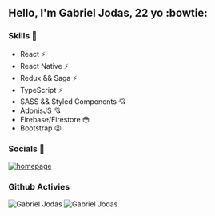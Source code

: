 ## Hello, I'm Gabriel Jodas, 22 yo :bowtie:


### Skills  :loudspeaker:
- React :zap:
- React Native :zap:
- Redux && Saga :zap:
- TypeScript :zap:
- SASS && Styled Components :cupid:
- AdonisJS :cupid:
- Firebase/Firestore :flushed:
- Bootstrap :stuck_out_tongue_winking_eye:


### Socials  :link:
[![homepage][1]][2]

[1]: https://img.shields.io/badge/LinkedIn-0077B5?style=for-the-badge&logo=linkedin&logoColor=white
[2]: https://www.linkedin.com/in/gabriel-jodas-974b76128/ "redirect to linkedin"

### Github Activies
![Gabriel Jodas](https://github-readme-stats.vercel.app/api?username=dotdott&show_icons=true&theme=radical)
![Gabriel Jodas](https://github-readme-stats.vercel.app/api/top-langs/?username=dotdott&layout=compact&theme=radical)


